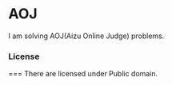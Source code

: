 AOJ
===

I am solving AOJ(Aizu Online Judge) problems. 

### License ###
===
There are licensed under Public domain.
